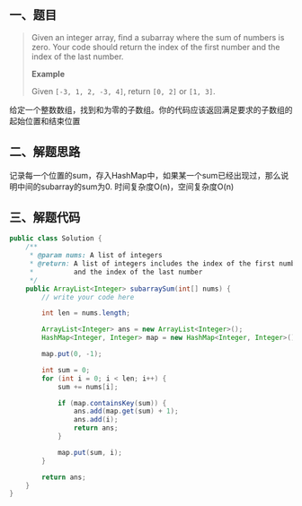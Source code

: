 ## 一、题目

> Given an integer array, find a subarray where the sum of numbers is zero. Your code should return the index of the first number and the index of the last number.
>
> **Example**
>
> Given `[-3, 1, 2, -3, 4]`, return `[0, 2]` or `[1, 3]`.

给定一个整数数组，找到和为零的子数组。你的代码应该返回满足要求的子数组的起始位置和结束位置

## 二、解题思路

记录每一个位置的sum，存入HashMap中，如果某一个sum已经出现过，那么说明中间的subarray的sum为0. 时间复杂度O(n)，空间复杂度O(n)

## 三、解题代码

```java
public class Solution {
    /**
     * @param nums: A list of integers
     * @return: A list of integers includes the index of the first number
     *          and the index of the last number
     */
    public ArrayList<Integer> subarraySum(int[] nums) {
        // write your code here

        int len = nums.length;

        ArrayList<Integer> ans = new ArrayList<Integer>();
        HashMap<Integer, Integer> map = new HashMap<Integer, Integer>();

        map.put(0, -1);

        int sum = 0;
        for (int i = 0; i < len; i++) {
            sum += nums[i];

            if (map.containsKey(sum)) {
                ans.add(map.get(sum) + 1);
                ans.add(i);
                return ans;
            }

            map.put(sum, i);
        }

        return ans;
    }
}
```

